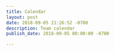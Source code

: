 ```yaml
---
title: Calendar
layout: post
date: 2018-09-05 21:26:52 -0700
description: Team calendar
publish_date: 2018-09-05 00:00:00 -0700

---
```

